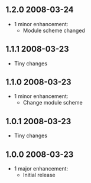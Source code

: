 ## 1.2.0 2008-03-24

* 1 minor enhancement:
  * Module scheme changed

## 1.1.1 2008-03-23

* Tiny changes

## 1.1.0 2008-03-23
* 1 minor enhancement:
  * Change module scheme

## 1.0.1 2008-03-23

* Tiny changes

## 1.0.0 2008-03-23

* 1 major enhancement:
  * Initial release

